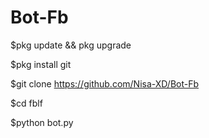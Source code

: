 # Bot-Fb

$pkg update && pkg upgrade

$pkg install git

$git clone https://github.com/Nisa-XD/Bot-Fb

$cd fblf

$python bot.py
